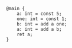 ```bril transform-rd=rd-simple
@main {
    a: int = const 5;
    one: int = const 1;
    b: int = add a one;
    a: int = add a b;
    ret a;
}
```

<script setup lang="ts">
import {inject} from 'vue';
const flicker = inject('flicker');
</script>
